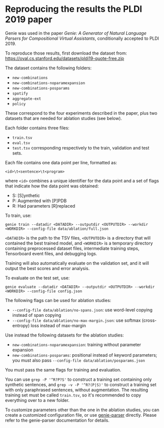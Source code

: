 # Reproducing the results the PLDI 2019 paper

Genie was used in the paper _Genie: A Generator of Natural Language Parsers for Compositional Virtual Assistants_,
conditionally accepted to PLDI 2019.

To reproduce those results, first download the dataset from:
<https://oval.cs.stanford.edu/datasets/pldi19-quote-free.zip>

The dataset contains the following folders:
- `new-combinations`
- `new-combinations-noparamexpansion`
- `new-combinations-posparams`
- `spotify`
- `aggregate-ext`
- `policy`

These correspond to the four experiments described in the paper, plus two datasets
that are needed for ablation studies (see below).

Each folder contains three files:
- `train.tsv`
- `eval.tsv`
- `test.tsv`
corresponding respectively to the train, validation and test sets.

Each file contains one data point per line, formatted as:
```
<id>\t<sentence>\t<program>
```
where `<id>` combines a unique identifier for the data point and a set of flags that
indicate how the data point was obtained:
- S: \[S\]ynthetic
- P: Augmented with \[P\]PDB
- R: Had parameters \[R\]replaced

To train, use:
```
genie train --datadir <DATADIR> --outputdir <OUTPUTDIR> --workdir <WORKDIR> --config-file data/ablation/full.json
```
`<DATADIR>` is the path to the TSV files, `<OUTPUTDIR>` is a directory that will
contained the best trained model, and `<WORKDIR>` is a temporary directory containing
preprocessed dataset files, intermediate training steps, Tensorboard event files,
and debugging logs.

Training will also automatically evaluate on the validation set, and it will output the best
scores and error analysis.

To evaluate on the test set, use:
```
genie evaluate --datadir <DATADIR> --outputdir <OUTPUTDIR> --workdir <WORKDIR> --config-file config.json
```

The following flags can be used for ablation studies:
- `--config-file data/ablation/no-spans.json`: use word-level copying instead of span copying
- `--config-file data/ablation/no-max-margin.json`: use softmax (cross-entropy) loss instead of max-margin

Use instead the following datasets for the ablation studies:
- `new-combinations-noparamexpansion`: training without parameter expansion
- `new-combinations-posparams`: positional instead of keyword parameters; you must also pass `--config-file data/ablation/posparams.json`

You must pass the same flags for training and evaluation.

You can use `grep -P '^R?P?S'` to construct a training set containing only synthetic sentences,
and `grep -v -P '^R?(P|S)'` to construct a training set with only paraphrased sentences,
without augmentation. The resulting training set must be called `train.tsv`, so it's recommended
to copy everything over to a new folder.

To customize parameters other than the one in the ablation studies, you
can create a customized configuration file, or use [genie-parser](https://github.com/stanford-oval/genie-parser) directly.
Please refer to the genie-parser documentation for details.

